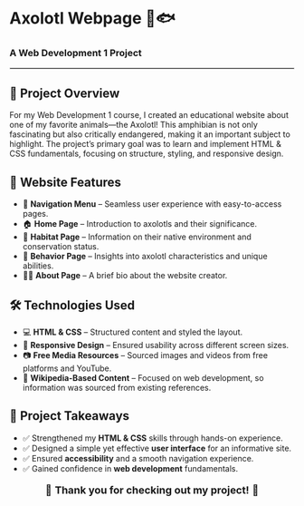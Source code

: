 <h1>Axolotl Webpage 🌊🐟</h1>
<h3>A Web Development 1 Project</h3>

<hr style="border: 0.5px solid #d3d3d3; margin-bottom: 20px;">

<h2>📌 Project Overview</h2>
<p>
    For my Web Development 1 course, I created an educational website about one of my favorite animals—the Axolotl! 
    This amphibian is not only fascinating but also critically endangered, making it an important subject to highlight. 
    The project’s primary goal was to learn and implement HTML & CSS fundamentals, focusing on structure, styling, and responsive design.
</p>

<h2>📂 Website Features</h2>
<ul>
    <li>📌 <strong>Navigation Menu</strong> – Seamless user experience with easy-to-access pages.</li>
    <li>🏠 <strong>Home Page</strong> – Introduction to axolotls and their significance.</li>
    <li>🌿 <strong>Habitat Page</strong> – Information on their native environment and conservation status.</li>
    <li>🐾 <strong>Behavior Page</strong> – Insights into axolotl characteristics and unique abilities.</li>
    <li>👩‍💻 <strong>About Page</strong> – A brief bio about the website creator.</li>
</ul>

<h2>🛠 Technologies Used</h2>
<ul>
    <li>💻 <strong>HTML & CSS</strong> – Structured content and styled the layout.</li>
    <li>📱 <strong>Responsive Design</strong> – Ensured usability across different screen sizes.</li>
    <li>📷 <strong>Free Media Resources</strong> – Sourced images and videos from free platforms and YouTube.</li>
    <li>📖 <strong>Wikipedia-Based Content</strong> – Focused on web development, so information was sourced from existing references.</li>
</ul>

<h2>🎯 Project Takeaways</h2>
<ul>
    <li>✅ Strengthened my <strong>HTML & CSS</strong> skills through hands-on experience.</li>
    <li>✅ Designed a simple yet effective <strong>user interface</strong> for an informative site.</li>
    <li>✅ Ensured <strong>accessibility</strong> and a smooth navigation experience.</li>
    <li>✅ Gained confidence in <strong>web development</strong> fundamentals.</li>
</ul>

<p style="text-align: center; font-size: 18px;">🚀 <strong>Thank you for checking out my project!</strong> 🚀</p>

